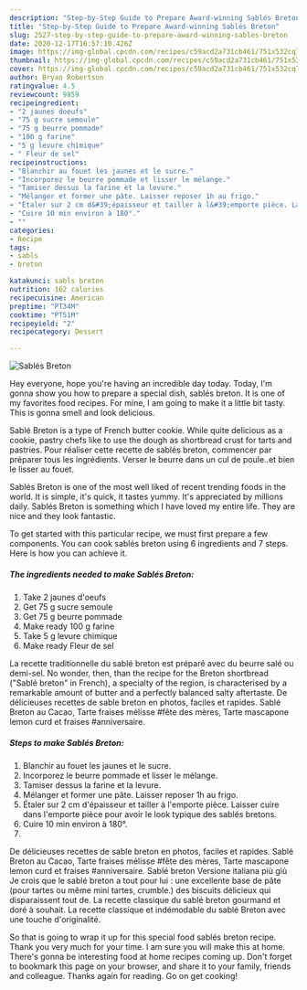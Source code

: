 ```yaml
---
description: "Step-by-Step Guide to Prepare Award-winning Sablés Breton"
title: "Step-by-Step Guide to Prepare Award-winning Sablés Breton"
slug: 2527-step-by-step-guide-to-prepare-award-winning-sables-breton
date: 2020-12-17T16:57:10.426Z
image: https://img-global.cpcdn.com/recipes/c59acd2a731cb461/751x532cq70/sables-breton-photo-principale-de-la-recette.jpg
thumbnail: https://img-global.cpcdn.com/recipes/c59acd2a731cb461/751x532cq70/sables-breton-photo-principale-de-la-recette.jpg
cover: https://img-global.cpcdn.com/recipes/c59acd2a731cb461/751x532cq70/sables-breton-photo-principale-de-la-recette.jpg
author: Bryan Robertson
ratingvalue: 4.5
reviewcount: 9859
recipeingredient:
- "2 jaunes doeufs"
- "75 g sucre semoule"
- "75 g beurre pommade"
- "100 g farine"
- "5 g levure chimique"
- " Fleur de sel"
recipeinstructions:
- "Blanchir au fouet les jaunes et le sucre."
- "Incorporez le beurre pommade et lisser le mélange."
- "Tamiser dessus la farine et la levure."
- "Mélanger et former une pâte. Laisser reposer 1h au frigo."
- "Étaler sur 2 cm d&#39;épaisseur et tailler à l&#39;emporte pièce. Laisser cuire dans l&#39;emporte pièce pour avoir le look typique des sablés bretons."
- "Cuire 10 min environ à 180°."
- ""
categories:
- Recipe
tags:
- sabls
- breton

katakunci: sabls breton 
nutrition: 162 calories
recipecuisine: American
preptime: "PT34M"
cooktime: "PT51M"
recipeyield: "2"
recipecategory: Dessert

---
```



![Sablés Breton](https://img-global.cpcdn.com/recipes/c59acd2a731cb461/751x532cq70/sables-breton-photo-principale-de-la-recette.jpg)

Hey everyone, hope you're having an incredible day today. Today, I'm gonna show you how to prepare a special dish, sablés breton. It is one of my favorites food recipes. For mine, I am going to make it a little bit tasty. This is gonna smell and look delicious.

Sablé Breton is a type of French butter cookie. While quite delicious as a cookie, pastry chefs like to use the dough as shortbread crust for tarts and pastries. Pour réaliser cette recette de sablés breton, commencer par préparer tous les ingrédients. Verser le beurre dans un cul de poule..et bien le lisser au fouet.

Sablés Breton is one of the most well liked of recent trending foods in the world. It is simple, it's quick, it tastes yummy. It's appreciated by millions daily. Sablés Breton is something which I have loved my entire life. They are nice and they look fantastic.


To get started with this particular recipe, we must first prepare a few components. You can cook sablés breton using 6 ingredients and 7 steps. Here is how you can achieve it.

<!--inarticleads1-->

##### The ingredients needed to make Sablés Breton:

1. Take 2 jaunes d&#39;oeufs
1. Get 75 g sucre semoule
1. Get 75 g beurre pommade
1. Make ready 100 g farine
1. Take 5 g levure chimique
1. Make ready  Fleur de sel


La recette traditionnelle du sablé breton est préparé avec du beurre salé ou demi-sel. No wonder, then, than the recipe for the Breton shortbread (&#34;Sablé breton&#34; in French), a specialty of the region, is characterised by a remarkable amount of butter and a perfectly balanced salty aftertaste. De délicieuses recettes de sable breton en photos, faciles et rapides. Sablé Breton au Cacao, Tarte fraises mélisse #fête des mères, Tarte mascapone lemon curd et fraises #anniversaire. 

<!--inarticleads2-->

##### Steps to make Sablés Breton:

1. Blanchir au fouet les jaunes et le sucre.
1. Incorporez le beurre pommade et lisser le mélange.
1. Tamiser dessus la farine et la levure.
1. Mélanger et former une pâte. Laisser reposer 1h au frigo.
1. Étaler sur 2 cm d&#39;épaisseur et tailler à l&#39;emporte pièce. Laisser cuire dans l&#39;emporte pièce pour avoir le look typique des sablés bretons.
1. Cuire 10 min environ à 180°.
1. 


De délicieuses recettes de sable breton en photos, faciles et rapides. Sablé Breton au Cacao, Tarte fraises mélisse #fête des mères, Tarte mascapone lemon curd et fraises #anniversaire. Sablé breton Versione italiana più giù Je crois que le sablé breton a tout pour lui : une excellente base de pâte (pour tartes ou même mini tartes, crumble.) des biscuits délicieux qui disparaissent tout de. La recette classique du sablé breton gourmand et doré à souhait. La recette classique et indémodable du sablé Breton avec une touche d&#39;originalité. 

So that is going to wrap it up for this special food sablés breton recipe. Thank you very much for your time. I am sure you will make this at home. There's gonna be interesting food at home recipes coming up. Don't forget to bookmark this page on your browser, and share it to your family, friends and colleague. Thanks again for reading. Go on get cooking!
